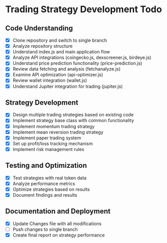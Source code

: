 # Trading Strategy Development Todo

## Code Understanding
- [x] Clone repository and switch to single branch
- [x] Analyze repository structure
- [x] Understand index.js and main application flow
- [x] Analyze API integrations (coingecko.js, dexscreener.js, birdeye.js)
- [x] Understand price prediction functionality (price-prediction.js)
- [x] Review data fetching and analysis (fetchanalyze.js)
- [x] Examine API optimization (api-optimizer.js)
- [x] Review wallet integration (wallet.js)
- [x] Understand Jupiter integration for trading (jupiter.js)

## Strategy Development
- [x] Design multiple trading strategies based on existing code
- [x] Implement strategy base class with common functionality
- [x] Implement momentum trading strategy
- [x] Implement mean reversion trading strategy
- [x] Implement paper trading system
- [x] Set up profit/loss tracking mechanism
- [x] Implement risk management rules

## Testing and Optimization
- [x] Test strategies with real token data
- [x] Analyze performance metrics
- [x] Optimize strategies based on results
- [x] Document findings and results

## Documentation and Deployment
- [x] Update Changes file with all modifications
- [ ] Push changes to single branch
- [x] Create final report on strategy performance
